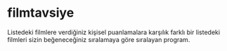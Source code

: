 # filmtavsiye
Listedeki filmlere verdiğiniz kişisel puanlamalara karşılık farklı bir listedeki filmleri sizin beğeneceğiniz sıralamaya göre sıralayan program.
